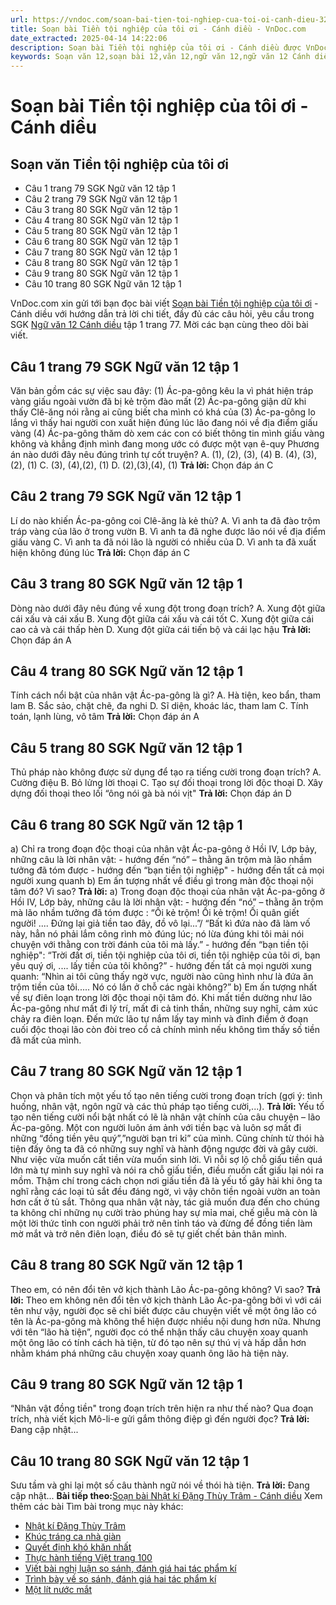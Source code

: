 ```yaml
---
url: https://vndoc.com/soan-bai-tien-toi-nghiep-cua-toi-oi-canh-dieu-321641
title: Soạn bài Tiền tội nghiệp của tôi ơi - Cánh diều - VnDoc.com
date_extracted: 2025-04-14 14:22:06
description: Soạn bài Tiền tội nghiệp của tôi ơi - Cánh diều được VnDoc.com tổng hợp hướng dẫn trả lời các câu hỏi trong SGK Ngữ văn 12 tập 1 trang 77.
keywords: Soạn văn 12,soạn bài 12,văn 12,ngữ văn 12,ngữ văn 12 Cánh diều,soạn ngữ văn 12,giải ngữ văn 12,soạn văn 12 Cánh diều,soạn văn 12 Cánh diều ngắn nhất,soạn bài 12 cánh diều,soạn văn 12 tập 1 trang 77 Cánh diều,Soạn bài Tiền tội nghiệp của tôi ơi Cánh diều,Soạn bài Tiền tội nghiệp của tôi ơi,Soạn bài Tiền tội nghiệp của tôi ơi ngắn nhất,Soạn văn Tiền tội nghiệp của tôi ơi,Tiền tội nghiệp của tôi ơi,soạn văn 12 tập 1 trang 77
---
```


# Soạn bài Tiền tội nghiệp của tôi ơi - Cánh diều
## Soạn văn Tiền tội nghiệp của tôi ơi
  * Câu 1 trang 79 SGK Ngữ văn 12 tập 1
  * Câu 2 trang 79 SGK Ngữ văn 12 tập 1
  * Câu 3 trang 80 SGK Ngữ văn 12 tập 1
  * Câu 4 trang 80 SGK Ngữ văn 12 tập 1
  * Câu 5 trang 80 SGK Ngữ văn 12 tập 1
  * Câu 6 trang 80 SGK Ngữ văn 12 tập 1
  * Câu 7 trang 80 SGK Ngữ văn 12 tập 1
  * Câu 8 trang 80 SGK Ngữ văn 12 tập 1
  * Câu 9 trang 80 SGK Ngữ văn 12 tập 1
  * Câu 10 trang 80 SGK Ngữ văn 12 tập 1

VnDoc.com xin gửi tới bạn đọc bài viết [Soạn bài Tiền tội nghiệp của tôi ơi](<https://vndoc.com/soan-bai-tien-toi-nghiep-cua-toi-oi-canh-dieu-321641>) \- Cánh diều với hướng dẫn trả lời chi tiết, đầy đủ các câu hỏi, yêu cầu trong SGK [Ngữ văn 12 Cánh diều](<https://vndoc.com/soan-van-12-canh-dieu>) tập 1 trang 77. Mời các bạn cùng theo dõi bài viết.
## Câu 1 trang 79 SGK Ngữ văn 12 tập 1
Văn bản gồm các sự việc sau đây:
\(1\) Ác-pa-gông kêu la vì phát hiện tráp vàng giấu ngoài vườn đã bị kẻ trộm đào mất
\(2\) Ác-pa-gông giận dữ khi thấy Clê-ăng nói rằng ai cũng biết cha mình có khá của
\(3\) Ác-pa-gông lo lắng vì thấy hai người con xuất hiện đúng lúc lão đang nói về địa điểm giấu vàng
\(4\) Ác-pa-gông thăm dò xem các con có biết thông tin mình giấu vàng không và khẳng định mình đang mong ước có được một vạn ê-quy
Phương án nào dưới đây nêu đúng trình tự cốt truyện?
A. \(1\), \(2\), \(3\), \(4\)
Β. \(4\), \(3\), \(2\), \(1\)
C. \(3\), \(4\),\(2\), \(1\)
D. \(2\),\(3\),\(4\), \(1\)
**Trả lời:**
Chọn đáp án C
## Câu 2 trang 79 SGK Ngữ văn 12 tập 1
Lí do nào khiến Ác-pa-gông coi Clê-ăng là kẻ thù?
A. Vì anh ta đã đào trộm tráp vàng của lão ở trong vườn
B. Vì anh ta đã nghe được lão nói về địa điểm giấu vàng
C. Vì anh ta đã nói lão là người có nhiều của
D. Vì anh ta đã xuất hiện không đúng lúc
**Trả lời:**
Chọn đáp án C
## Câu 3 trang 80 SGK Ngữ văn 12 tập 1
Dòng nào dưới đây nêu đúng về xung đột trong đoạn trích?
A. Xung đột giữa cái xấu và cái xấu
B. Xung đột giữa cái xấu và cái tốt
C. Xung đột giữa cái cao cả và cái thấp hèn
D. Xung đột giữa cái tiến bộ và cái lạc hậu
**Trả lời:**
Chọn đáp án A
## Câu 4 trang 80 SGK Ngữ văn 12 tập 1
Tính cách nổi bật của nhân vật Ác-pa-gông là gì?
A. Hà tiện, keo bẩn, tham lam
B. Sắc sảo, chặt chẽ, đa nghi
D. Sĩ diện, khoác lác, tham lam
C. Tính toán, lạnh lùng, vô tâm
**Trả lời:**
Chọn đáp án A
## Câu 5 trang 80 SGK Ngữ văn 12 tập 1
Thủ pháp nào không được sử dụng để tạo ra tiếng cười trong đoạn trích?
A. Cường điệu
B. Bỏ lửng lời thoại
C. Tạo sự đối thoại trong lời độc thoại
D. Xây dựng đối thoại theo lối “ông nói gà bà nói vịt"
**Trả lời:**
Chọn đáp án D
## Câu 6 trang 80 SGK Ngữ văn 12 tập 1
a\) Chỉ ra trong đoạn độc thoại của nhân vật Ác-pa-gông ở Hồi IV, Lớp bảy, những câu là lời nhân vật:
\- hướng đến “nó” – thằng ăn trộm mà lão nhầm tưởng đã tóm được
\- hướng đến “bạn tiền tội nghiệp"
\- hướng đến tất cả mọi người xung quanh
b\) Em ấn tượng nhất về điều gì trong màn độc thoại nội tâm đó? Vì sao?
**Trả lời:**
a\) Trong đoạn độc thoại của nhân vật Ác-pa-gông ở Hồi IV, Lớp bảy, những câu là lời nhân vật:
\- hướng đến “nó” – thằng ăn trộm mà lão nhầm tưởng đã tóm được : “Ối kẻ trộm\! Ối kẻ trộm\! Ối quân giết người\! .... Đứng lại giả tiền tao đây, đồ vô lại...”/ “Bất kì đứa nào đã làm vố này, hẳn nó phải lắm công rình mò đúng lúc; nó lừa đúng khi tôi mải nói chuyện với thằng con trời đánh của tôi mà lấy.”
\- hướng đến “bạn tiền tội nghiệp": “Trời đất ơi, tiền tội nghiệp của tôi ơi, tiền tội nghiệp của tôi ơi, bạn yêu quý ơi, .... lấy tiền của tôi không?”
\- hướng đến tất cả mọi người xung quanh: “Nhìn ai tôi cũng thấy ngờ vực, người nào cũng hình như là đứa ăn trộm tiền của tôi..... Nó có lần ở chỗ các ngài không?”
b\) Em ấn tượng nhất về sự điên loạn trong lời độc thoại nội tâm đó. Khi mất tiền dường như lão Ác-pa-gông như mất đi lý trí, mất đi cả tinh thần, những suy nghĩ, cảm xúc chảy ra điên loạn. Đến mức lão tự nắm lấy tay mình và đỉnh điểm ở đoạn cuối độc thoại lão còn đòi treo cổ cả chính mình nếu không tìm thấy số tiền đã mất của mình.
## Câu 7 trang 80 SGK Ngữ văn 12 tập 1
Chọn và phân tích một yếu tố tạo nên tiếng cười trong đoạn trích \(gợi ý: tình huống, nhân vật, ngôn ngữ và các thủ pháp tạo tiếng cười,...\).
**Trả lời:**
Yếu tố tạo nên tiếng cười nổi bật nhất có lẽ là nhân vật chính của câu chuyện – lão Ác-pa-gông. Một con người luôn ám ảnh với tiền bạc và luôn sợ mất đi những “đồng tiền yêu quý”,”người bạn tri kỉ” của mình. Cũng chính từ thói hà tiện đấy ông ta đã có những suy nghĩ và hành động ngược đời và gây cười. Như việc vừa muốn cất tiền vừa muốn sinh lời. Vì nỗi sợ lộ chỗ giấu tiền quá lớn mà tự mình suy nghĩ và nói ra chỗ giấu tiền, điều muốn cất giấu lại nói ra mồm. Thậm chí trong cách chọn nơi giấu tiền đã là yếu tố gây hài khi ông ta nghĩ rằng các loại tủ sắt đều đáng ngờ, vì vậy chôn tiền ngoài vườn an toàn hơn cất ở tủ sắt. Thông qua nhân vật này, tác giả muốn đưa đến cho chúng ta không chỉ những nụ cười trào phúng hay sự mỉa mai, chế giễu mà còn là một lời thức tỉnh con người phải trở nên tỉnh táo và đừng để đồng tiền làm mờ mắt và trở nên điên loạn, điều đó sẽ tự giết chết bản thân mình.
## Câu 8 trang 80 SGK Ngữ văn 12 tập 1
Theo em, có nên đổi tên vở kịch thành Lão Ác-pa-gông không? Vì sao?
**Trả lời:**
Theo em không nên đổi tên vở kịch thành Lão Ác-pa-gông bởi vì với cái tên như vậy, người đọc sẽ chỉ biết được câu chuyện viết về một ông lão có tên là Ác-pa-gông mà không thể hiện được nhiều nội dung hơn nữa. Nhưng với tên “lão hà tiện”, người đọc có thể nhận thấy câu chuyện xoay quanh một ông lão có tính cách hà tiện, từ đó tạo nên sự thú vị và hấp dẫn hơn nhằm khám phá những câu chuyện xoay quanh ông lão hà tiện này.
## Câu 9 trang 80 SGK Ngữ văn 12 tập 1
“Nhân vật đồng tiền" trong đoạn trích trên hiện ra như thế nào? Qua đoạn trích, nhà viết kịch Mô-li-e gửi gắm thông điệp gì đến người đọc?
**Trả lời:**
Đang cập nhật...
## Câu 10 trang 80 SGK Ngữ văn 12 tập 1
Sưu tầm và ghi lại một số câu thành ngữ nói về thói hà tiện.
**Trả lời:**
Đang cập nhật...
**Bài tiếp theo:**[Soạn bài Nhật kí Đặng Thùy Trâm - Cánh diều](<https://vndoc.com/soan-bai-nhat-ki-dang-thuy-tram-canh-dieu-321642>)
Xem thêm các bài Tìm bài trong mục này khác:
  * [Nhật kí Đặng Thùy Trâm](</soan-bai-nhat-ki-dang-thuy-tram-canh-dieu-321642>)
  * [Khúc tráng ca nhà giàn](</soan-bai-khuc-trang-ca-nha-gian-canh-dieu-321646>)
  * [Quyết định khó khăn nhất](</soan-bai-quyet-dinh-kho-khan-nhat-canh-dieu-321650>)
  * [Thực hành tiếng Việt trang 100](</soan-bai-thuc-hanh-tieng-viet-trang-100-canh-dieu-321651>)
  * [Viết bài nghị luận so sánh, đánh giá hai tác phẩm kí](</soan-bai-viet-bai-nghi-luan-so-sanh-danh-gia-hai-tac-pham-ki-canh-dieu-321653>)
  * [Trình bày về so sánh, đánh giá hai tác phẩm kí](</soan-bai-trinh-bay-ve-so-sanh-danh-gia-hai-tac-pham-ki-canh-dieu-321655>)
  * [Một lít nước mắt](</soan-bai-mot-lit-nuoc-mat-canh-dieu-321658>)

